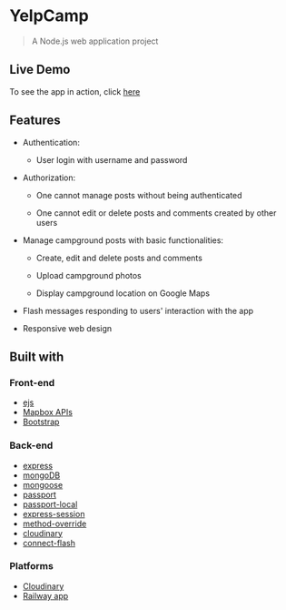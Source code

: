 # YelpCamp

> A Node.js web application project 
## Live Demo

To see the app in action, click [here](https://wild-blue-peacock-cape.cyclic.app/)

## Features

* Authentication:
  
  * User login with username and password

* Authorization:

  * One cannot manage posts without being authenticated

  * One cannot edit or delete posts and comments created by other users

* Manage campground posts with basic functionalities:

  * Create, edit and delete posts and comments

  * Upload campground photos

  * Display campground location on Google Maps
  

* Flash messages responding to users' interaction with the app

* Responsive web design

## Built with

### Front-end

* [ejs](http://ejs.co/)
* [Mapbox APIs](https://docs.mapbox.com/api/overview/)
* [Bootstrap](https://getbootstrap.com/docs/3.3/)

### Back-end

* [express](https://expressjs.com/)
* [mongoDB](https://www.mongodb.com/)
* [mongoose](http://mongoosejs.com/)
* [passport](http://www.passportjs.org/)
* [passport-local](https://github.com/jaredhanson/passport-local#passport-local)
* [express-session](https://github.com/expressjs/session#express-session)
* [method-override](https://github.com/expressjs/method-override#method-override)
* [cloudinary](https://cloudinary.com/)
* [connect-flash](https://github.com/jaredhanson/connect-flash#connect-flash)

### Platforms

* [Cloudinary](https://cloudinary.com/)
* [Railway app](https://railway.app/)



